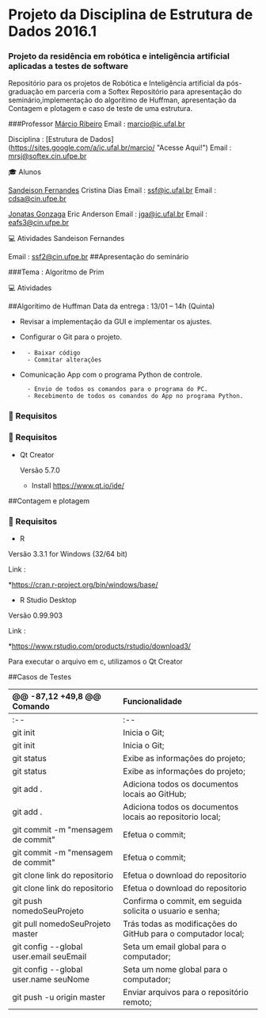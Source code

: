 # Projeto da Disciplina de Estrutura de Dados 2016.1
### Projeto da residência em robótica e inteligência artificial aplicadas a testes de software

  Repositório para os projetos de Robótica e Inteligência artificial da pós-graduação em parceria com a Softex
  Repositório para apresentação do seminário,implementação do algorítimo de Huffman, 
  apresentação da Contagem e plotagem e caso de teste de uma estrutura.


###Professor
  [Márcio Ribeiro](https://sites.google.com/a/ic.ufal.br/marcio/ "Professor Márcio Ribeiro")
  Email : <marcio@ic.ufal.br>


  Disciplina : [Estrutura de Dados] (https://sites.google.com/a/ic.ufal.br/marcio/ "Acesse Aqui!")
  Email : <mrsj@softex.cin.ufpe.br>



:mortar_board: Alunos


  [Sandeison Fernandes](https://www.linkedin.com/in/SandeisonFernandes "Sandeison Fernandes")
  Cristina Dias
  Email : <ssf@ic.ufal.br>
  Email : <cdsa@cin.ufpe.br>


  [Jonatas Gonzaga](https://github.com/jgaraujo "Jonatas Gonzaga")
  Eric Anderson
  Email : <jga@ic.ufal.br>
  Email : <eafs3@cin.ufpe.br>




:computer: Atividades
  Sandeison Fernandes

  Email : <ssf2@cin.ufpe.br>
##Apresentação do seminário



###Tema : Algoritmo de Prim




:computer: Atividades


##Algorítimo de Huffman
Data da entrega : 13/01 – 14h (Quinta)
- Revisar a implementação da GUI e implementar os ajustes.
- Configurar o Git para o projeto.
- 
        - Baixar código
        - Commitar alterações

- Comunicação App com o programa Python de controle.  

        - Envio de todos os comandos para o programa do PC.
        - Recebimento de todos os comandos do App no programa Python.




### :beginner: Requisitos 
### :beginner: Requisitos 
* Qt Creator 

  Versão 5.7.0

  * Install <https://www.qt.io/ide/>









##Contagem e plotagem

### :beginner: Requisitos 


* R

Versão  3.3.1 for Windows (32/64 bit)

Link :

 *https://cran.r-project.org/bin/windows/base/


* R Studio Desktop 

Versão 0.99.903

Link :

 *https://www.rstudio.com/products/rstudio/download3/


Para executar o arquivo em c, utilizamos o Qt Creator 



##Casos de Testes









@@ -87,12 +49,8 @@ Comando | Funcionalidade
:-- | :-- 
:-- | :-- 
git init | Inicia o Git;
git init | Inicia o Git;
git status | Exibe as informações do projeto;
git status | Exibe as informações do projeto;
git add . | Adiciona  todos os documentos locais ao GitHub;
git add . | Adiciona  todos os documentos locais ao repositorio local;
git commit -m "mensagem de commit" | Efetua o commit;
git commit -m "mensagem de commit" | Efetua o commit;
git clone link do repositorio | Efetua o download do repositorio
git clone link do repositorio | Efetua o download do repositorio
git push nomedoSeuProjeto | Confirma o commit, em seguida solicita o usuario e senha;
git pull nomedoSeuProjeto master | Trás todas as modificações do GitHub para o computador local;
git config --global user.email seuEmail | Seta um email global para o computador;
git config --global user.name seuNome | Seta um nome global para o computador;
git push -u origin master | Enviar arquivos para o repositório remoto;
